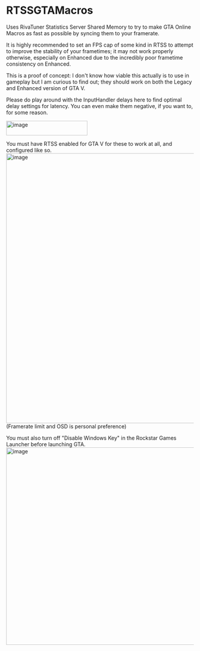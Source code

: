 # RTSSGTAMacros
Uses RivaTuner Statistics Server Shared Memory to try to make GTA Online Macros as fast as possible by syncing them to your framerate.

It is highly recommended to set an FPS cap of some kind in RTSS to attempt to improve the stability of your frametimes; it may not work properly otherwise, especially on Enhanced due to the incredibly poor frametime consistency on Enhanced.

This is a proof of concept: I don't know how viable this actually is to use in gameplay but I am curious to find out; they should work on both the Legacy and Enhanced version of GTA V.


Please do play around with the InputHandler delays here to find optimal delay settings for latency. You can even make them negative, if you want to, for some reason.

<img width="218" height="39" alt="image" src="https://github.com/user-attachments/assets/7fe56daa-bce2-4c7a-a440-bf581611e173" />



You must have RTSS enabled for GTA V for these to work at all, and configured like so.
<img width="533" height="723" alt="image" src="https://github.com/user-attachments/assets/cf5669f1-c994-47d6-9632-27876df747cb" />
(Framerate limit and OSD is personal preference)

You must also turn off "Disable Windows Key" in the Rockstar Games Launcher before launching GTA.
<img width="993" height="529" alt="image" src="https://github.com/user-attachments/assets/165ca352-03b5-4050-b645-ebbcabf2830f" />
